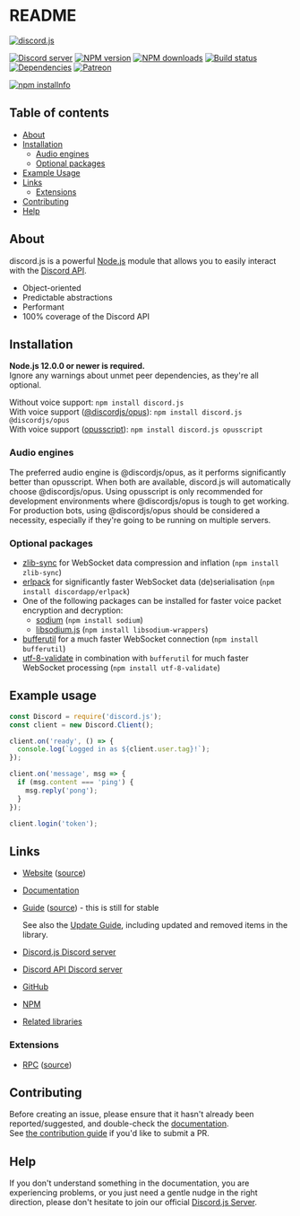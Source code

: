 # README

 [![discord.js](https://discord.js.org/static/logo.svg)](https://discord.js.org)  


 [![Discord server](https://discordapp.com/api/guilds/222078108977594368/embed.png)](https://discord.gg/bRCvFy9) [![NPM version](https://img.shields.io/npm/v/discord.js.svg?maxAge=3600)](https://www.npmjs.com/package/discord.js) [![NPM downloads](https://img.shields.io/npm/dt/discord.js.svg?maxAge=3600)](https://www.npmjs.com/package/discord.js) [![Build status](https://github.com/discordjs/discord.js/workflows/Testing/badge.svg)](https://github.com/discordjs/discord.js/actions) [![Dependencies](https://img.shields.io/david/discordjs/discord.js.svg?maxAge=3600)](https://david-dm.org/discordjs/discord.js) [![Patreon](https://img.shields.io/badge/donate-patreon-F96854.svg)](https://www.patreon.com/discordjs)

 [![npm installnfo](https://nodei.co/npm/discord.js.png?downloads=true&stars=true)](https://nodei.co/npm/discord.js/)

## Table of contents

* [About](discord.js.md#about)
* [Installation](discord.js.md#installation)
  * [Audio engines](discord.js.md#audio-engines)
  * [Optional packages](discord.js.md#optional-packages)
* [Example Usage](discord.js.md#example-usage)
* [Links](discord.js.md#links)
  * [Extensions](discord.js.md#extensions)
* [Contributing](discord.js.md#contributing)
* [Help](discord.js.md#help)

## About

discord.js is a powerful [Node.js](https://nodejs.org) module that allows you to easily interact with the [Discord API](https://discordapp.com/developers/docs/intro).

* Object-oriented
* Predictable abstractions
* Performant
* 100% coverage of the Discord API

## Installation

**Node.js 12.0.0 or newer is required.**  
Ignore any warnings about unmet peer dependencies, as they're all optional.

Without voice support: `npm install discord.js`  
With voice support \([@discordjs/opus](https://www.npmjs.com/package/@discordjs/opus)\): `npm install discord.js @discordjs/opus`  
With voice support \([opusscript](https://www.npmjs.com/package/opusscript)\): `npm install discord.js opusscript`

### Audio engines

The preferred audio engine is @discordjs/opus, as it performs significantly better than opusscript. When both are available, discord.js will automatically choose @discordjs/opus. Using opusscript is only recommended for development environments where @discordjs/opus is tough to get working. For production bots, using @discordjs/opus should be considered a necessity, especially if they're going to be running on multiple servers.

### Optional packages

* [zlib-sync](https://www.npmjs.com/package/zlib-sync) for WebSocket data compression and inflation \(`npm install zlib-sync`\)
* [erlpack](https://github.com/discordapp/erlpack) for significantly faster WebSocket data \(de\)serialisation \(`npm install discordapp/erlpack`\)
* One of the following packages can be installed for faster voice packet encryption and decryption:
  * [sodium](https://www.npmjs.com/package/sodium) \(`npm install sodium`\)
  * [libsodium.js](https://www.npmjs.com/package/libsodium-wrappers) \(`npm install libsodium-wrappers`\)
* [bufferutil](https://www.npmjs.com/package/bufferutil) for a much faster WebSocket connection \(`npm install bufferutil`\)
* [utf-8-validate](https://www.npmjs.com/package/utf-8-validate) in combination with `bufferutil` for much faster WebSocket processing \(`npm install utf-8-validate`\)

## Example usage

```javascript
const Discord = require('discord.js');
const client = new Discord.Client();

client.on('ready', () => {
  console.log(`Logged in as ${client.user.tag}!`);
});

client.on('message', msg => {
  if (msg.content === 'ping') {
    msg.reply('pong');
  }
});

client.login('token');
```

## Links

* [Website](https://discord.js.org/) \([source](https://github.com/discordjs/website)\)
* [Documentation](https://discord.js.org/#/docs/main/master/general/welcome)
* [Guide](https://discordjs.guide/) \([source](https://github.com/discordjs/guide)\) - this is still for stable  

  See also the [Update Guide](https://discordjs.guide/additional-info/changes-in-v12.html), including updated and removed items in the library.

* [Discord.js Discord server](https://discord.gg/bRCvFy9)
* [Discord API Discord server](https://discord.gg/discord-api)
* [GitHub](https://github.com/discordjs/discord.js)
* [NPM](https://www.npmjs.com/package/discord.js)
* [Related libraries](https://discordapi.com/unofficial/libs.html)

### Extensions

* [RPC](https://www.npmjs.com/package/discord-rpc) \([source](https://github.com/discordjs/RPC)\)

## Contributing

Before creating an issue, please ensure that it hasn't already been reported/suggested, and double-check the [documentation](https://discord.js.org/#/docs).  
See [the contribution guide](https://github.com/discordjs/discord.js/blob/master/.github/CONTRIBUTING.md) if you'd like to submit a PR.

## Help

If you don't understand something in the documentation, you are experiencing problems, or you just need a gentle nudge in the right direction, please don't hesitate to join our official [Discord.js Server](https://discord.gg/bRCvFy9).

